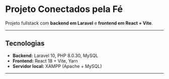 # Projeto Conectados pela Fé

Projeto fullstack com **backend em Laravel** e **frontend em React + Vite**.

---

## Tecnologias

- **Backend:** Laravel 10, PHP 8.0.30, MySQL  
- **Frontend:** React 18 + Vite, Yarn  
- **Servidor local:** XAMPP (Apache + MySQL)

---
